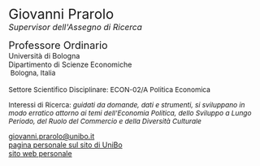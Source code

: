<span class="indented" style="font-size: 20pt; color: var(--global-theme-color); display: block;"> Giovanni Prarolo </span>
<span class="indented" style="font-size: 12pt; color: var(--global-theme-color); display: block;"> <i>Supervisor dell'Assegno di Ricerca</i> </span>
  
<span class="indented" style="font-size: 15pt; display: block;"> Professore Ordinario </span>
<span class="indented" style="display: block;"> Università di Bologna </span>
<span class="indented" style="display: block;"> Dipartimento di Scienze Economiche </span>
<span class="indented" style="font-size: 10pt; display: block;"> <i class="fa-solid fa-location-dot"></i> &nbsp;Bologna, Italia</span>
<br>
<span class="indented" style="font-size: 10pt; display: block;"> Settore Scientifico Disciplinare: ECON-02/A Politica Economica </span>

<p class="indented" style="font-size: 10pt;"> Interessi di Ricerca: <i> guidati da domande, dati e strumenti, si sviluppano in modo erratico attorno ai temi dell'Economia Politica, dello Sviluppo a Lungo Periodo, del Ruolo del Commercio e della Diversità Culturale </i></p>

<div class="icon-link indented">
  <i class="fa-solid fa-envelope fa-fw"></i>
  <a href="mailto:giovanni.prarolo@unibo.it">giovanni.prarolo@unibo.it</a>
</div>

<div class="icon-link indented">
  <i class="fa-solid fa-building-columns fa-fw"></i>
  <a href="https://www.unibo.it/sitoweb/giovanni.prarolo/">pagina personale sul sito di UniBo</a>
</div>

<div class="icon-link indented">
  <i class="fa-solid fa-globe fa-fw"></i>
  <a href="https://sites.google.com/site/giovanniprarolo/">sito web personale</a>
</div>
